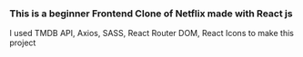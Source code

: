### This is a beginner Frontend Clone of Netflix made with React js

I used TMDB API, Axios, SASS, React Router DOM, React Icons to make this project


 
